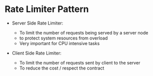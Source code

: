 # Rate Limiter Pattern

- Server Side Rate Limiter:
  - To limit the number of requests being served by a server node
  - to protect system resources from overload
  - Very important for CPU intensive tasks
  
- Client Side Rate Limiter:
  - To limit the number of requests sent by client to the server
  - To reduce the cost / respect the contract